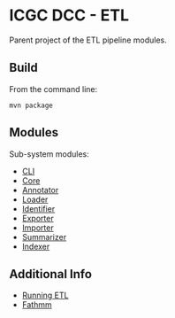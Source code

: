 ICGC DCC - ETL
===

Parent project of the ETL pipeline modules.

Build
---

From the command line:

	mvn package

Modules
---

Sub-system modules:

- [CLI](dcc-etl-client/README.md)
- [Core](dcc-etl-core/README.md)
- [Annotator](dcc-etl-annotator/README.md)
- [Loader](dcc-etl-loader/README.md)
- [Identifier](dcc-etl-identifier/README.md)
- [Exporter](dcc-etl-exporter/README.md)
- [Importer](dcc-etl-importer/README.md)
- [Summarizer](dcc-etl-summarizer/README.md)
- [Indexer](dcc-etl-indexer/README.md)

Additional Info
---
- [Running ETL](ETL.md)
- [Fathmm](Fathmm.md)
